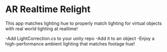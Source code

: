 # AR Realtime Relight
 This app matches lighting hue to properly match lighting for virtual objects with real world lighting at realtime!

 -Add LightCorrection.cs to your unity repo
  -Add it to an object
  -Enjoy a high-performance ambient lighting that matches footage hue!
